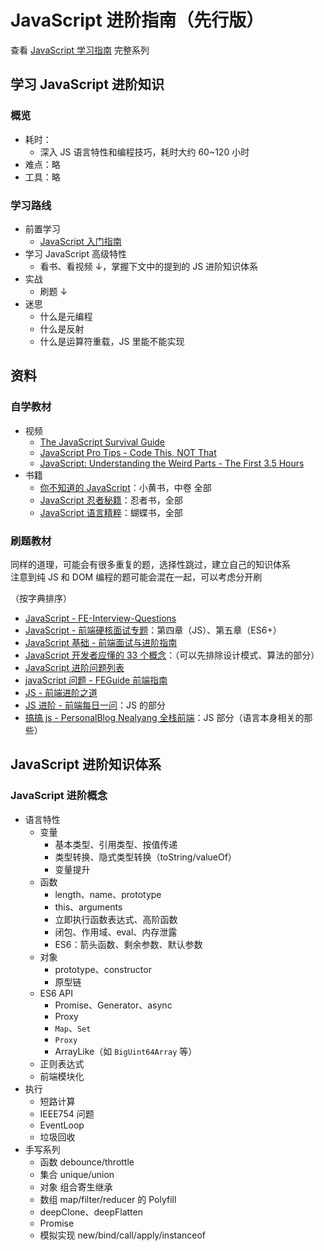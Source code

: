 # JavaScript 进阶指南（先行版）

查看 [JavaScript 学习指南](./js-foundation.md) 完整系列

## 学习 JavaScript 进阶知识

### 概览

- 耗时：
  - 深入 JS 语言特性和编程技巧，耗时大约 60~120 小时
- 难点：略
- 工具：略

### 学习路线

- 前置学习
  - [JavaScript 入门指南](./js-basic.md)
- 学习 JavaScript 高级特性
  - 看书、看视频 ↓，掌握下文中的提到的 JS 进阶知识体系
- 实战
  - 刷题 ↓
- 迷思
  - 什么是元编程
  - 什么是反射
  - 什么是运算符重载，JS 里能不能实现

## 资料

### 自学教材

- 视频
  - [The JavaScript Survival Guide](https://www.youtube.com/watch?v=9emXNzqCKyg)
  - [JavaScript Pro Tips - Code This, NOT That](https://www.youtube.com/watch?v=Mus_vwhTCq0)
  - [JavaScript: Understanding the Weird Parts - The First 3.5 Hours](https://www.youtube.com/watch?v=Bv_5Zv5c-Ts)
- 书籍
  - [你不知道的 JavaScript](https://book.douban.com/series/40642)：小黄书，中卷 全部
  - [JavaScript 忍者秘籍](https://book.douban.com/subject/26638316/)：忍者书，全部
  - [JavaScript 语言精粹](https://book.douban.com/subject/3590768/)：蝴蝶书，全部

### 刷题教材

同样的道理，可能会有很多重复的题，选择性跳过，建立自己的知识体系  
注意到纯 JS 和 DOM 编程的题可能会混在一起，可以考虑分开刷

（按字典排序）

- [JavaScript - FE-Interview-Questions](https://github.com/poetries/FE-Interview-Questions/blob/master/JavaScript.md)
- [JavaScript - 前端硬核面试专题](https://github.com/biaochenxuying/blog/blob/master/interview/fe-interview.md#4-javascript)：第四章（JS）、第五章（ES6+）
- [JavaScript 基础 - 前端面试与进阶指南](https://github.com/Advanced-Interview-Question/front-end-interview/blob/dev/docs/guide/jsBasic.md)
- [JavaScript 开发者应懂的 33 个概念](https://github.com/stephentian/33-js-concepts)：（可以先排除设计模式、算法的部分）
- [JavaScript 进阶问题列表](https://github.com/lydiahallie/javascript-questions/blob/master/zh-CN/README-zh_CN.md)
- [javaScript 问题 - FEGuide 前端指南](https://github.com/FEGuideTeam/FEGuide/tree/master/javascript%E9%97%AE%E9%A2%98)
- [JS - 前端进阶之道](https://github.com/InterviewMap/CS-Interview-Knowledge-Map/blob/master/JS/JS-ch.md)
- [JS 进阶 - 前端每日一问](https://github.com/sanyuan0704/frontend_daily_question#js-%E8%BF%9B%E9%98%B6)：JS 的部分
- [搞搞 js - PersonalBlog Nealyang 全栈前端](https://github.com/Nealyang/PersonalBlog#%E6%90%9E%E6%90%9Ejs)：JS 部分（语言本身相关的那些）

## JavaScript 进阶知识体系

### JavaScript 进阶概念

- 语言特性
  - 变量
    - 基本类型、引用类型、按值传递
    - 类型转换、隐式类型转换（toString/valueOf）
    - 变量提升
  - 函数
    - length、name、prototype
    - this、arguments
    - 立即执行函数表达式、高阶函数
    - 闭包、作用域、eval、内存泄露
    - ES6：箭头函数、剩余参数、默认参数
  - 对象
    - prototype、constructor
    - 原型链
  - ES6 API
    - Promise、Generator、async
    - Proxy
    - `Map`、`Set`
    - `Proxy`
    - ArrayLike（如 `BigUint64Array` 等）
  - 正则表达式
  - 前端模块化
- 执行
  - 短路计算
  - IEEE754 问题
  - EventLoop
  - 垃圾回收
- 手写系列
  - 函数 debounce/throttle
  - 集合 unique/union
  - 对象 组合寄生继承
  - 数组 map/filter/reducer 的 Polyfill
  - deepClone、deepFlatten
  - Promise
  - 模拟实现 new/bind/call/apply/instanceof
